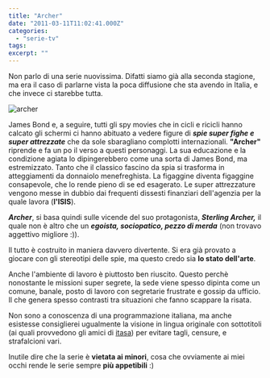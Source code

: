 ```yaml
---
title: "Archer"
date: "2011-03-11T11:02:41.000Z"
categories: 
  - "serie-tv"
tags: 
excerpt: ""
---
```


Non parlo di una serie nuovissima. Difatti siamo già alla seconda stagione, ma era il caso di parlarne vista la poca diffusione che sta avendo in Italia, e che invece ci starebbe tutta.

![](https://enricodeleo.s3.eu-south-1.amazonaws.com/uploads/2011/03/archer.jpg" "archer")

James Bond e, a seguire, tutti gli spy movies che in cicli e ricicli hanno calcato gli schermi ci hanno abituato a vedere figure di **_spie super fighe e super attrezzate_** che da sole sbaragliano complotti internazionali. **"Archer"** riprende e fa un po il verso a questi personaggi. La sua educazione e la condizione agiata lo dipingerebbero come una sorta di James Bond, ma estremizzato. Tanto che il classico fascino da spia si trasforma in atteggiamenti da donnaiolo menefreghista. La figaggine diventa figaggine consapevole, che lo rende pieno di se ed esagerato. Le super attrezzature vengono messe in dubbio dai frequenti dissesti finanziari dell'agenzia per la quale lavora (**l'ISIS**).

_**Archer**_, si basa quindi sulle vicende del suo protagonista, _**Sterling Archer,**_ il quale non è altro che un **_egoista, sociopatico, pezzo di merda_** (non trovavo aggettivo migliore :)).

Il tutto è costruito in maniera davvero divertente. Si era già provato a giocare con gli stereotipi delle spie, ma questo credo sia **lo stato dell'arte**.

Anche l'ambiente di lavoro è piuttosto ben riuscito. Questo perchè nonostante le missioni super segrete, la sede viene spesso dipinta come un comune, banale, posto di lavoro con segretarie frustrate e gossip da ufficio. Il che genera spesso contrasti tra situazioni che fanno scappare la risata.

Non sono a conoscenza di una programmazione italiana, ma anche esistesse consiglierei ugualmente la visione in lingua originale con sottotitoli (ai quali provvedono gli amici di [itasa](http://www.italiansubs.net/index.php?option=com_remository&Itemid=6&func=select&id=1687)) per evitare tagli, censure, e strafalcioni vari.

Inutile dire che la serie è **vietata ai minori**, cosa che ovviamente ai miei occhi rende le serie sempre **più appetibili** :)
